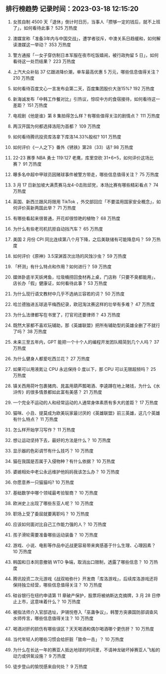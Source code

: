 
## 排行榜趋势 记录时间：2023-03-18 12:15:20
  
  1. 女孩自制 4500 天「退休」倒计时日历，当事人「攒够一定的钱后，就不上班了」，如何看待此事？ 525 万热度
    
  2. 澳媒宣称「准备3年内与中国交战」，遭学者驳斥，中澳关系日趋缓和，如何解读澳媒这一举动？ 353 万热度
    
  3. 警方通报「一女子穿仿制日本军服在夜市吃饭嬉闹，被行政拘留 5 日」，如何看待这一处罚结果？ 223 万热度
    
  4. 上汽大众补贴 37 亿跟进降价潮，单车最高优惠 5 万元，哪些信息值得关注？ 210 万热度
    
  5. 如何看待百度文心一言发布会第二天，百度集团股价大涨15%? 192 万热度
    
  6. 新海诚发布「中韩工作餐对比」引热议，惊叹中方的食宿接待，如何看待这一差距？ 151 万热度
    
  7. 电视剧《他是谁》第 8 集拍得怎么样？有哪些值得关注的剧情点？ 111 万热度
    
  8. 两汉开国为何都选择洛阳为首都？ 109 万热度
    
  9. 如何看待腾讯投资库洛拿下库洛14.33%股权? 101 万热度
    
  10. 如何评价《一人之下》番外《锈铁》第28（33）话? 98 万热度
    
  11. 22-23 赛季 NBA 勇士 119:127 老鹰，库里空砍 31+6+5，如何评价这场比赛？ 91 万热度
    
  12. 曝多名中超中甲球员因赌球事件被警方带走，哪些信息值得关注？ 75 万热度
    
  13. 3 月 17 日新加坡大满贯赛马龙4-0击败邱党，本场比赛有哪些精彩看点？ 74 万热度
    
  14. 英国、新西兰跟风将限用 TikTok ，外交部回应「不要滥用国家安全概念」，如何评价英新两国此举？ 71 万热度
    
  15. 有哪些看起来很普通，开花却很惊艳的植物？ 68 万热度
    
  16. 为什么有些老司机抗拒自动挡汽车？ 65 万热度
    
  17. 美国 2 月份 CPI 同比连续第八个月下降，之后美联储有可能降息吗？ 59 万热度
    
  18. 如何评价《原神》3.5深渊首次出场的风蚀沙虫？ 59 万热度
    
  19. 「杯测」有什么特点和作用？如何进行？ 59 万热度
    
  20. 媒体卧底半天妖烤鱼，垃圾桶捞回食材再上桌，门店称「只要不臭都能用」，店长办「假」健康证，如何看待此事？ 53 万热度
    
  21. 为什么现行语文教材中几乎不选纳兰容若的词？ 50 万热度
    
  22. 哈兰德独进五球追平梅西纪录，欧冠淘汰赛这样的壮举有多难？ 47 万热度
    
  23. 为什么法律都写在书里了，打官司还要律师？ 43 万热度
    
  24. 既然大家都不喜欢玩辅助，那《英雄联盟》把所有辅助型的英雄全删了不就行了吗？ 38 万热度
    
  25. 未来三至五年内，GPT 能把一个十个人的编程开发团队精简到几个人吗？ 37 万热度
    
  26. 为什么健身人都爱吃西兰花？ 27 万热度
    
  27. 如果可以用液氮让 CPU 永远保持 0 度以下，那 CPU 可以无限超频吗？ 25 万热度
    
  28. 镇关西用荷叶包裹猪肉、晁盖用葫芦瓢喝酒、李逵蹲在地上赌钱，为什么《水浒传》的很多情景都如此富有美感？ 21 万热度
    
  29. 一个完全不运动的人和经常运动的人通常身体素质有多大的差距？ 17 万热度
    
  30. 猫咪、小丑、提莫成为欧美玩家最讨厌的《英雄联盟》前三英雄，这几个英雄有什么特点？ 11 万热度
    
  31. 怎么样开始学习写作？ 11 万热度
    
  32. 想让运动坚持下去，最好的方法是什么？ 10 万热度
    
  33. 显示器的色彩调节有什么技巧？ 10 万热度
    
  34. 猫在我国是否属于入侵物种？有什么依据？ 10 万热度
    
  35. 婆媳相处中老公永远维护他妈妈我该怎么办？ 10 万热度
    
  36. 你愿意养一只猫猫吗? 10 万热度
    
  37. 基础数学中哪个领域最考验智商？ 10 万热度
    
  38. 欧洲史上出现了哪些东亚人呢？ 10 万热度
    
  39. 职场上受了委屈就要离职吗？ 10 万热度
    
  40. 应该如何面对比自己工作能力强的人？ 10 万热度
    
  41. 孩子滑轮需要准备哪些运动装备？ 10 万热度
    
  42. 游戏、小说、电影等作品中近战更容易带来爽感基于什么生理、心理因素？ 10 万热度
    
  43. 韩国和日本同意撤销 WTO 争端，取消出口限制，透露了哪些信息？ 10 万热度
    
  44. 腾讯投资二次元游戏《战双帕弥什》开发商「库洛游戏」，后续库洛游戏还将保持独立经营，哪些信息值得关注？ 10 万热度
    
  45. 硅谷银行在纽约申请第 11 章破产保护，股票将被纳斯达克摘牌，3 月 28 日停止上市，这意味着什么？ 10 万热度
    
  46. 被指法师介入官邸选址，尹锡悦卷入「巫蛊争议」，韩警方突袭国防部调查风水师传言，哪些信息值得关注？ 10 万热度
    
  47. 喝酒对肝的损伤有哪些误区？天天喝酒和偶尔喝酒哪个更伤肝？ 10 万热度
    
  48. 当代年轻人的哪些习惯会给肝脏「致命一击」？ 10 万热度
    
  49. 为什么在长达一年的赛亚人抵达地球的时间里，不请神龙破坏掉赛亚人飞船的动力或供氧设施？ 9 万热度
    
  50. 徒步登山的愉悦感来自何处？ 9 万热度
    